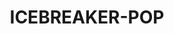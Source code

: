 ---
language: ar
sku: ICEBREAKER-POP
title: ICEBREAKER-POP
color: hsl(179, 37%, 40%)
cover:
  image: '../../../assets/products/ICEBREAKER-POP/cover.png'
  title: بوب آيسبريكر®
  text: صانع مكعبات الثلج سهل الاستخدام
  button: احصل على اللقطه
introduction:
  introLine: ''
  label: ''
  image: ''
  title: بوب آيسبريكر®
  subtitle: صانع مكعبات الثلج سهل الاستخدام
  text: بوب آيسبريكر هو نسخة مبتكرة من قالب صناعة الثلج التقليدي. قم ببثق مكعبات الثلج بسهولة بشد الشريطين الجانبيين وقدمها بسهولة بدون انسكاب ولا صعوبة. منتجاتنا مميزة وأسعارنا كذلك. سهل الاستخدام، ممتع وصحي، كما أنه يمنع امتصاص الروائح. يتميز قالب بوب آيسبريكر بخلوه التام من الفثالات والبيسفينول أ وقدرته على إنتاج 18 مكعب ثلج كبير كل مرة.
  images: 
    - '../../../assets/products/ICEBREAKER-POP/header.png'
  video: ''
features:
  title: تعرف على بوب آيسبريكر®
  subtitle: تصميم دنماركي عالي الجودة.
  text: صانع ومقدم مكعبات الثلج بسهولة وفاعلية باستخدام تقنية مبتكرة حاصلة على براءة اختراع.
  image: '../../../assets/products/ICEBREAKER-POP/about.png'
  video: ''
slider:
  - type: slide
    id: 1
    title: سهل الاستخدام
    text: بوب آيسبريكر® سهل الملء والاستعمال. املأه كزجاجة مياه ليصنع لك بسهولة مكعبات ثلج تقدم واحدة تلو الأخرى
  - type: slide
    id: 2
    title: ضيق المياه
    text: محكم الغلق ويحافظ على المياه بنسبة 100٪ لذلك فهو يمنع امتصاص الروائح من الفريزر.
  - type: slide
    id: 3
    title: مساحة مثالية
    text: تصميم "بوب" يمكنه من التكديس داخل الفريزر في أي وضعية، وأيضًا مصنع لملائمة المساحة بصورة مثالية.
  - type: slide
    id: 4
    title: سهل النقل
    text: يمكنك إحضار بوب آيسبريكر® معك في أي مكان. مثالي للتنزه أو تقديم الثلج في الشرفة
  - type: slide
    id: 5
    title: ذوبان محدود
    text: وعاء محكم الغلق للحفاظ على الحرارة. بطيئ الذوبان، حتى عند بقاؤه لعدة ساعات في درجة حرارة الغرفة. من السهل جدًا سكب الماء المذاب لضمان حصولك على الثلج فقط في المشروب
  - type: slide
    id: 6
    title: صديق للبيئة
    text: خالٍ تماما من الفثالات والبيسفينول أ. يمكن إعادة استخدامه آلاف المرات، مما يقلل من النفايات البلاستيكية. لذلك فهو حل أكثر استدامة وصديق للبيئة.
highlights:
  - type: image
    id: highlight-1
    image: '../../../assets/products/ICEBREAKER-POP/gallery/1.jpg'
    video: ''
  - type: image
    id: highlight-2
    image: '../../../assets/products/ICEBREAKER-POP/gallery/2.jpg'
    video: ''
  - type: video
    id: highlight-3
    image: '../../../assets/products/ICEBREAKER-POP/gallery/3.jpg'
    video: ''
store:
  title: كيفية استخدام قالب "بوب"
  text: تعتبر الطرق التقليدية مزعجة في الاستخدام، فالصواني والأكياس وسائل غير عملية وصعبة الملء، والتجميد، وليست الأفضل من حيث التقديم. آيسبريكر® هي الطريقة المبتكرة لصنع مكعبات الثلج. من خلال تقنية آيسبريكر، نسعى لتسهيل صنع مكعبات الثلج وتوفيرها لجميع الأشخاص حول العالم وأن يكون صنع مكعبات الثلج من رفاهيات الحياة اليومية المتاحة بأسعار في متناول الجميع.
  items:
    - title: املأ
      subtitle: ''
      image: '../../../assets/products/ICEBREAKER-POP/bundle/1.png'
      description: ''
    - title: جمد
      subtitle: ''
      image: '../../../assets/products/ICEBREAKER-POP/bundle/2.png'
      description: ''
    - title: قدم
      subtitle: ''
      image: '../../../assets/products/ICEBREAKER-POP/bundle/3.png'
      description: ''
buyButton:
  text: اشتري الآن
tutorialButton:
  text: شاهد الفيديو
  icon: play
description:
  title: احصل عليه اليوم!
  subtitle: ''
  text: مثلك تمامًا وكأي شخص آخر - نحن في آيسبريكر نوردك نحب إضافة مكعبات الثلج إلى مشروباتنا - سواء في محيط حياتنا اليومية الخاصة أو في اللقاءات الاجتماعية والحفلات والنزهات وما إلى ذلك. جميع الطرق الحالية لصنع مكعبات الثلج ليست سهلة وغير فعالة ولسيت مريحة للمستخدم - وبالتأكيد فإن حل الأدوات المستخدمة مرة واحدة بعيد كل البعد عن الوعي بالبيئة.
  images:
    - '../../../assets/products/ICEBREAKER-POP/footer.png'
---